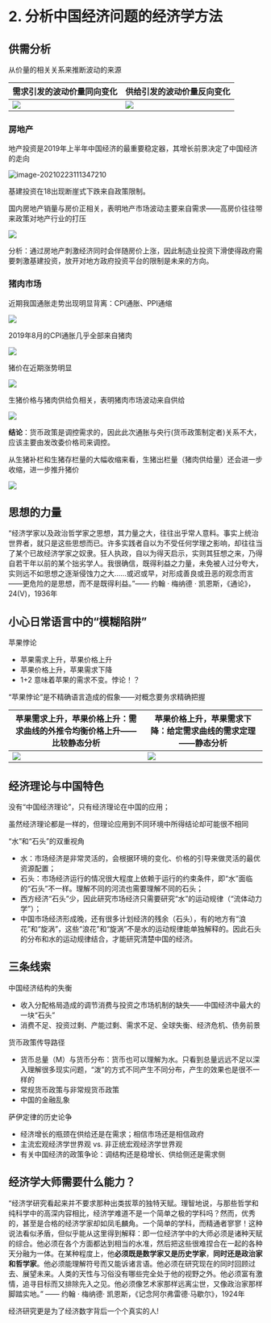 # 2. 分析中国经济问题的经济学方法


## 供需分析

从价量的相关关系来推断波动的来源

| 需求引发的波动价量同向变化                                   | 供给引发的波动价量反向变化                                   |
| ------------------------------------------------------------ | ------------------------------------------------------------ |
| ![](https://cdn.jsdelivr.net/gh/henrywu97/FigBed/Figs/20210223111321.png) | ![](https://cdn.jsdelivr.net/gh/henrywu97/FigBed/Figs/20210223111328.png) |

### 房地产

地产投资是2019年上半年中国经济的最重要稳定器，其增长前景决定了中国经济的走向

![image-20210223111347210](https://cdn.jsdelivr.net/gh/henrywu97/FigBed/Figs/20210223111348.png)

基建投资在18出现断崖式下跌来自政策限制。

国内房地产销量与房价正相关，表明地产市场波动主要来自需求——高房价往往带来政策对地产行业的打压

![](https://cdn.jsdelivr.net/gh/henrywu97/FigBed/Figs/20210223111456.png)

分析：通过房地产刺激经济同时会伴随房价上涨，因此制造业投资下滑使得政府需要刺激基建投资，放开对地方政府投资平台的限制是未来的方向。

### 猪肉市场

近期我国通胀走势出现明显背离：CPI通胀、PPI通缩

![](https://cdn.jsdelivr.net/gh/henrywu97/FigBed/Figs/20210223112401.png)

2019年8月的CPI通胀几乎全部来自猪肉

![](https://cdn.jsdelivr.net/gh/henrywu97/FigBed/Figs/20210223112436.png)

猪价在近期涨势明显

![](https://cdn.jsdelivr.net/gh/henrywu97/FigBed/Figs/20210223112533.png)

生猪价格与猪肉供给负相关，表明猪肉市场波动来自供给

![](https://cdn.jsdelivr.net/gh/henrywu97/FigBed/Figs/20210223112558.png)

**结论**：货币政策是调控需求的，因此此次通胀与央行(货币政策制定者)关系不大，应该主要由发改委价格司来调控。

从生猪补栏和生猪存栏量的大幅收缩来看，生猪出栏量（猪肉供给量）还会进一步收缩，进一步推升猪价

![](https://cdn.jsdelivr.net/gh/henrywu97/FigBed/Figs/20210223112625.png)

## 思想的力量

“经济学家以及政治哲学家之思想，其力量之大，往往出乎常人意料。事实上统治世界者，就只是这些思想而已。许多实践者自以为不受任何学理之影响，却往往当了某个已故经济学家之奴隶。狂人执政，自以为得天启示，实则其狂想之来，乃得自若干年以前的某个拙劣学人。我很确信，既得利益之力量，未免被人过分夸大，实则远不如思想之逐渐侵蚀力之大……或迟或早，对形成善良或丑恶的观念而言——更危险的是思想，而不是既得利益。”—— 约翰 · 梅纳德 · 凯恩斯，《通论》，24(V)，1936年

## 小心日常语言中的“模糊陷阱”

苹果悖论

- 苹果需求上升，苹果价格上升
- 苹果价格上升，苹果需求下降
- 1+2 意味着苹果的需求不变。悖论！？

“苹果悖论”是不精确语言造成的假象——对概念要务求精确把握

| 苹果需求上升，苹果价格上升：需求曲线的外推令均衡价格上升——比较静态分析 | 苹果价格上升，苹果需求下降：给定需求曲线的需求定理——静态分析 |
| ------------------------------------------------------------ | ------------------------------------------------------------ |
| ![](https://cdn.jsdelivr.net/gh/henrywu97/FigBed/Figs/20210227172014.png) | ![](https://cdn.jsdelivr.net/gh/henrywu97/FigBed/Figs/20210227171829.png) |

## 经济理论与中国特色

没有“中国经济理论”，只有经济理论在中国的应用；

虽然经济理论都是一样的，但理论应用到不同环境中所得结论却可能很不相同

“水”和“石头”的双重视角

- 水：市场经济是非常灵活的，会根据环境的变化、价格的引导来做灵活的最优资源配置；
- 石头：市场经济运行的情况很大程度上依赖于运行的约束条件，即“水”面临的“石头”不一样。理解不同的河流也需要理解不同的石头；
- 西方经济“石头”少，因此研究市场经济只需要研究“水”的运动规律（“流体动力学”）；
- 中国市场经济形成晚，还有很多计划经济的残余（石头），有的地方有“浪花”和“旋涡”，这些“浪花”和“旋涡”不是水的运动规律能单独解释的。因此石头的分布和水的运动规律结合，才能研究清楚中国的经济。

## 三条线索

中国经济结构的失衡
- 收入分配格局造成的调节消费与投资之市场机制的缺失——中国经济中最大的一块“石头”
- 消费不足、投资过剩、产能过剩、需求不足、全球失衡、经济危机、债务前景

货币政策传导路径
- 货币总量（M）与货币分布：货币也可以理解为水。只看到总量远远不足以深入理解很多现实问题，“泼”的方式不同产生不同分布，产生的效果也是很不一样的
- 常规货币政策与非常规货币政策
- 中国的金融乱象

萨伊定律的历史论争
- 经济增长的瓶颈在供给还是在需求；相信市场还是相信政府
- 主流宏观经济学世界观 vs. 非正统宏观经济学世界观
- 有关中国经济的政策争论：调结构还是稳增长、供给侧还是需求侧

## 经济学大师需要什么能力？

“经济学研究看起来并不要求那种出类拔萃的独特天赋。理智地说，与那些哲学和纯科学中的高深内容相比，经济学难道不是一个简单之极的学科吗？然而，优秀的，甚至是合格的经济学家却如凤毛麟角。一个简单的学科，而精通者寥寥！这种说法看似矛盾，但似乎能从这里得到解释：即一位经济学中的大师必须是诸种天赋的综合。他必须在各个方面都达到相当的水准，然后把这些很难捏合在一起的各种天分融为一体。在某种程度上，他**必须既是数学家又是历史学家**，**同时还是政治家和哲学家**。他必须能理解符号而又能诉诸言语。他必须在研究现在的同时回顾过去、展望未来。人类的天性与习俗没有哪些完全处于他的视野之外。他必须富有激情，追寻目标而又排除先入之见。他必须像艺术家那样远离尘世，又像政治家那样脚踏实地。” —— 约翰 · 梅纳德· 凯恩斯，《记念阿尔弗雷德·马歇尔》，1924年

经济研究更是为了经济数字背后一个个真实的人!
